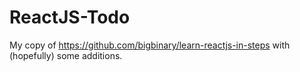 # ReactJS-Todo
My copy of https://github.com/bigbinary/learn-reactjs-in-steps with (hopefully) some additions.
